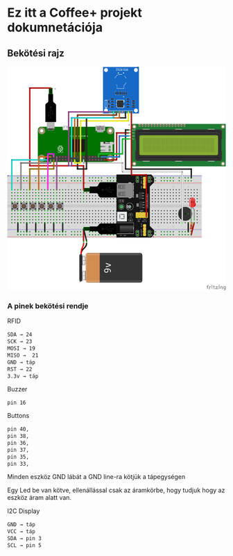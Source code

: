 # Ez itt a Coffee+ projekt dokumnetációja

## Bekötési rajz

![A pinek bekötése](../Pictures/Coffe+schematik.png)

### A pinek bekötési rendje
RFID

    SDA → 24    
    SCK → 23
    MOSI → 19
    MISO →  21
    GND → táp
    RST → 22
    3.3v → táp

Buzzer

    pin 16

Buttons

    pin 40,
    pin 38,
    pin 36,
    pin 37,
    pin 35,
    pin 33,
    
Minden eszköz GND lábát a GND line-ra kötjük a tápegységen

Egy Led be van kötve, ellenállással csak az áramkörbe, hogy tudjuk hogy az eszköz áram alatt van.

I2C Display

    GND → táp
    VCC → táp
    SDA → pin 3
    SCL → pin 5
